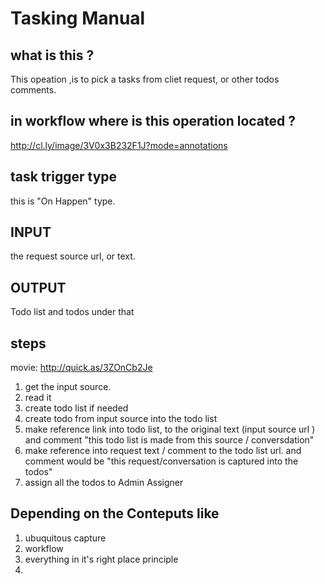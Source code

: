 # Tasking Manual
## what is this ? 
This opeation ,is to pick a tasks from cliet request, or other todos comments.
## in workflow where is this operation located ? 
http://cl.ly/image/3V0x3B232F1J?mode=annotations
## task trigger type
this is "On Happen" type. 
## INPUT 
the request source url, or text.
## OUTPUT
Todo list and todos under that
## steps 
movie: http://quick.as/3ZOnCb2Je
1. get the input source.
2. read it
3. create todo list if needed
4. create todo from input source into the todo list
5. make reference link into todo list, to the original text (input source url ) and comment "this todo list is made from this source / conversdation"
6. make reference into request text / comment to the todo list url. and comment would be "this request/conversation is captured into the todos" 
7. assign all the todos to Admin Assigner

## Depending on the Conteputs like 
1. ubuquitous capture
2. workflow 
3. everything in it's right place principle
4. 
